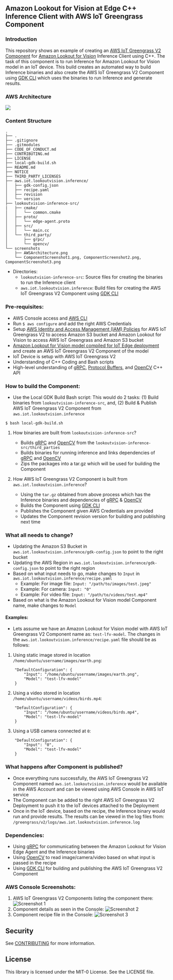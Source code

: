 ## Amazon Lookout for Vision at Edge C++ Inference Client with AWS IoT Greengrass Component

### Introduction
This repository shows an example of creating an [AWS IoT Greengrass V2 Component](https://aws.amazon.com/greengrass/) for [Amazon Lookout for Vision](https://aws.amazon.com/lookout-for-vision/) Inference Client using C++. The task of this component is to run Inference for Amazon Lookout for Vision model in an IoT device. This build creates an automated way to build Inference binaries and also create the AWS IoT Greengrass V2 Component using [GDK CLI](https://docs.aws.amazon.com/greengrass/v2/developerguide/greengrass-development-kit-cli.html) which uses the binaries to run Inference and generate results.


### AWS Architecture
![](screenshots/AWSArchitecture.png)


### Content Structure
```
.
├── .
├── .gitignore
├── .gitmodules
├── CODE_OF_CONDUCT.md
├── CONTRIBUTING.md
├── LICENSE
├── local-gdk-build.sh
├── README.md
├── NOTICE
├── THIRD_PARTY_LICENSES
├── aws.iot.lookoutvision.inference/
│   ├── gdk-config.json
│   ├── recipe.yaml
│   ├── revision
│   └── version
├── lookoutvision-inference-src/
|   ├── cmake/
│   │   └── common.cmake
│   ├── proto/
│   │   └── edge-agent.proto
│   ├── src/
│   │   └── main.cc
│   └── third_party/
│       ├── grpc/
│       └── opencv/
└── screenshots
    ├── AWSArchitecture.png
    └── ComponentScreenshot1.png, ComponentScreenshot2.png, ComponentScreenshot3.png
```

* Directories:
    - `lookoutvision-inference-src`: Source files for creating the binaries to run the Inference client
    - `aws.iot.lookoutvision.inference`: Build files for creating the AWS IoT Greengrass V2 Component using [GDK CLI](https://docs.aws.amazon.com/greengrass/v2/developerguide/greengrass-development-kit-cli.html)


### Pre-requisites:
- AWS Console access and [AWS CLI](https://aws.amazon.com/cli/)
- Run `$ aws configure` and add the right AWS Credentials
- Setup [AWS Identity and Access Management (IAM) Policies](https://docs.aws.amazon.com/IAM/latest/UserGuide/introduction.html) for AWS IoT Greengrass V2 to access Amazon S3 bucket and Amazon Lookout for Vision to access AWS IoT Greengrass and Amazon S3 bucket
- [Amazon Lookout for Vision model compiled for IoT Edge deployment](https://aws.amazon.com/blogs/machine-learning/amazon-lookout-for-vision-now-supports-visual-inspection-of-product-defects-at-the-edge/) and create an AWS IoT Greengrass V2 Component of the model
- IoT Device is setup with AWS IoT Greengrass V2
- Understanding of C++ Coding and Bash scripts
- High-level understanding of [gRPC](https://grpc.io/), [Protocol Buffers](https://developers.google.com/protocol-buffers), and [OpenCV](https://opencv.org/) C++ API


### How to build the Component:
- Use the Local GDK Build Bash script: This would do 2 tasks: (1) Build binaries from `lookoutvision-inference-src`, and, (2) Build & Publish AWS IoT Greengrass V2 Component from `aws.iot.lookoutvision.inference`
```
$ bash local-gdk-build.sh
```

1. How binaries are built from `lookoutvision-inference-src`?
    - Builds [gRPC](https://grpc.io) and [OpenCV](https://opencv.org) from the `lookoutvision-inference-src/third_parties`
    - Builds binaries for running inference and links dependencies of [gRPC](https://grpc.io) and [OpenCV](https://opencv.org)
    - Zips the packages into a tar.gz which will be used for building the Component

2. How AWS IoT Greengrass V2 Component is built from `aws.iot.lookoutvision.inference`?
    - Using the `tar.gz` obtained from above process which has the Inference binaries and dependencies of [gRPC](https://grpc.io) & [OpenCV](https://opencv.org)
    - Builds the Component using [GDK CLI](https://docs.aws.amazon.com/greengrass/v2/developerguide/greengrass-development-kit-cli.html)
    - Publishes the Component given AWS Credentials are provided
    - Updates the Component revision version for building and publishing next time


### What all needs to change?
- Updating the Amazon S3 Bucket in `aws.iot.lookoutvision.inference/gdk-config.json` to point to the right bucket
- Updating the AWS Region in `aws.iot.lookoutvision.inference/gdk-config.json` to point to the right region
- Based on what input needs to go, make changes to `Input` in `aws.iot.lookoutvision.inference/recipe.yaml`
    - Example: For image file: `Input: "/path/to/images/test.jpeg"`
    - Example: For camera: `Input: "0"`
    - Example: For video file: `Input: "/path/to/videos/test.mp4"`
- Based on what is the Amazon Lookout for Vision model Component name, make changes to `Model`


#### Examples: 
- Lets assume we have an Amazon Lookout for Vision model with AWS IoT Greengrass V2 Component name as: `test-lfv-model`. The changes in the `aws.iot.lookoutvision.inference/recipe.yaml` file should be as follows:
1. Using static image stored in location `/home/ubuntu/username/images/earth.png`:
```
    "DefaultConfiguration": {
        "Input": "/home/ubuntu/username/images/earth.png",
        "Model": "test-lfv-model"
    }
```
2. Using a video stored in location `/home/ubuntu/username/videos/birds.mp4`:
```
    "DefaultConfiguration": {
        "Input": "/home/ubuntu/username/videos/birds.mp4",
        "Model": "test-lfv-model"
    }
```
3. Using a USB camera connected at `0`:
```
    "DefaultConfiguration": {
        "Input": "0",
        "Model": "test-lfv-model"
    }
```


### What happens after Component is published?
- Once everything runs successfully, the AWS IoT Greengrass V2 Component named `aws.iot.lookoutvision.inference` would be available in the AWS Account and can be viewed using AWS Console in AWS IoT service
- The Component can be added to the right AWS IoT Greengrass V2 Deployment to push it to the IoT devices attached to the Deployment
- Once in the IoT device, based on the recipe, the Inference binary would run and provide results. The results can be viewed in the log files from: `/greengrass/v2/logs/aws.iot.lookoutvision.inference.log`


### Dependencies:
- Using [gRPC](https://grpc.io) for communicating between the Amazon Lookout for Vision Edge Agent and the Inference binaries
- Using [OpenCV](https://opencv.org) to read image/camera/video based on what input is passed in the recipe
- Using [GDK CLI](https://docs.aws.amazon.com/greengrass/v2/developerguide/greengrass-development-kit-cli.html) for building and publishing the AWS IoT Greengrass V2 Component


### AWS Console Screenshots:
1. AWS IoT Greengrass V2 Components listing the component there:
![Screenshot 1](screenshots/ComponentScreenshot1.png)
2. Component details as seen in the Console:
![Screenshot 2](screenshots/ComponentScreenshot2.png)
3. Component recipe file in the Console:
![Screenshot 3](screenshots/ComponentScreenshot3.png)


## Security
See [CONTRIBUTING](CONTRIBUTING.md#security-issue-notifications) for more information.


## License
This library is licensed under the MIT-0 License. See the LICENSE file.
